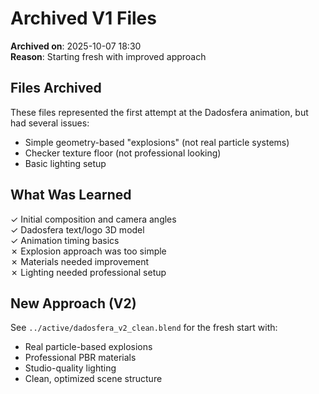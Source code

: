 # Archived V1 Files

**Archived on**: 2025-10-07 18:30  
**Reason**: Starting fresh with improved approach

## Files Archived

These files represented the first attempt at the Dadosfera animation, but had several issues:
- Simple geometry-based "explosions" (not real particle systems)
- Checker texture floor (not professional looking)
- Basic lighting setup

## What Was Learned

✓ Initial composition and camera angles  
✓ Dadosfera text/logo 3D model  
✓ Animation timing basics  
✗ Explosion approach was too simple  
✗ Materials needed improvement  
✗ Lighting needed professional setup  

## New Approach (V2)

See `../active/dadosfera_v2_clean.blend` for the fresh start with:
- Real particle-based explosions
- Professional PBR materials
- Studio-quality lighting
- Clean, optimized scene structure
